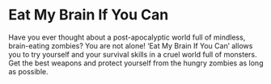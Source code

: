 # Eat My Brain If You Can

Have you ever thought about a post-apocalyptic world full of mindless, brain-eating zombies? You are not alone! ‘Eat My Brain If You Can’ allows you to try yourself and your survival skills in a cruel world full of monsters. Get the best weapons and protect yourself from the hungry zombies as long as possible.
